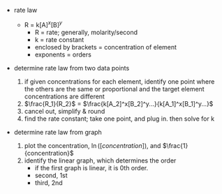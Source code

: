 - rate law
	- R = k[A]$^x$[B]$^y$
		- R = rate; generally, molarity/second
		- k = rate constant
		- enclosed by brackets = concentration of element
		- exponents = orders

- determine rate law from two data points
	1. if given concentrations for each element, identify one point where the others are the same or proportional and the target element concentrations are different  
	2. $\frac{R_1}{R_2}$ = $\frac{k[A_2]^x[B_2]^y...}{k[A_1]^x[B_1]^y...}$
	3. cancel out, simplify & round
	4. find the rate constant; take one point, and plug in. then solve for k

- determine rate law from graph
	1. plot the concentration, $\ln([concentration])$, and $\frac{1}{concentration}$
	2. identify the linear graph, which determines the order
		- if the first graph is linear, it is 0th order.
		- second, 1st
		- third, 2nd